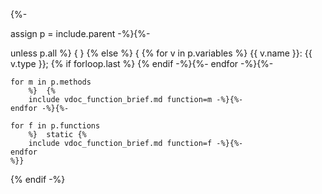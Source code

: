 {%-

assign p = include.parent -%}{%-

unless p.all
	%} { }
{%
else
	%}
{
{%
	for v in p.variables
		%}	{{ v.name }}: {{ v.type }};
{%
		if forloop.last %}
{%
		endif -%}{%-
	endfor -%}{%-

	for m in p.methods
		%}	{%
		include vdoc_function_brief.md function=m -%}{%-
	endfor -%}{%-

	for f in p.functions
		%}	static {%
		include vdoc_function_brief.md function=f -%}{%-
	endfor
	%}}
{%
endif -%}
